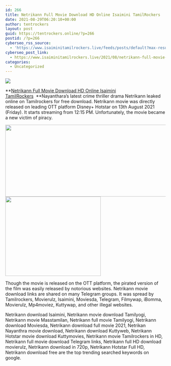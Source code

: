 ```yaml
---
id: 266
title: Netrikann Full Movie Download HD Online Isaimini TamilRockers
date: 2021-08-29T06:20:10+00:00
author: tentrockers
layout: post
guid: https://tentrockers.online/?p=266
postid: /?p=266
cyberseo_rss_source:
  - 'https://www.isaiminitamilrockers.live/feeds/posts/default?max-results=150&start-index=1'
cyberseo_post_link:
  - https://www.isaiminitamilrockers.live/2021/08/netrikann-full-movie-download-hd-online-isaimini-tamilRockers.html
categories:
  - Uncategorized
---
```

<div class="media_block">
  <img src="https://1.bp.blogspot.com/-Xpz6buT4BP4/YRfIQJqJCiI/AAAAAAAABIY/7_3nK20rRmo2ScAs2Sc3RTosp974hE7yACLcBGAsYHQ/s72-w528-h226-c/Netrikann-Movie-Download-Free.jpg" class="media_thumbnail" />
</div>

<meta content="Netrikann Full Movie Download HD Online Isaimini TamilRockers &nbsp;&nbsp; Nayanthara’s latest crime thriller drama Netrikann leaked online on Tamilro..." name="twitter:description" />

  


<center>
</center>

**[Netrikann Full Movie Download HD Online Isaimini TamilRockers](https://www.tamilrockerz.online/netrikann-movie-2021-full-movie-download-isaimini/)&nbsp;&nbsp;**Nayanthara’s latest crime thriller drama Netrikann leaked online on Tamilrockers for free download. Netrikann movie was directly released on leading OTT platform Disney+ Hotstar on 13th August 2021 (Friday). It starts streaming from 12:15 PM. Unfortunately, the movie became a new victim of piracy.&nbsp;

<div class="separator">
  <a href="https://1.bp.blogspot.com/-Xpz6buT4BP4/YRfIQJqJCiI/AAAAAAAABIY/7_3nK20rRmo2ScAs2Sc3RTosp974hE7yACLcBGAsYHQ/s1088/Netrikann-Movie-Download-Free.jpg" imageanchor="1"><img loading="lazy" border="0" data-original-height="768" data-original-width="1088" height="226" src="https://1.bp.blogspot.com/-Xpz6buT4BP4/YRfIQJqJCiI/AAAAAAAABIY/7_3nK20rRmo2ScAs2Sc3RTosp974hE7yACLcBGAsYHQ/w528-h226/Netrikann-Movie-Download-Free.jpg" width="528" /></a>
</div>



<div class="separator">
  <a href="https://www.tamilrockerz.online/netrikann-movie-2021-full-movie-download-isaimini/" imageanchor="1"><img loading="lazy" border="0" data-original-height="250" data-original-width="300" height="250" src="https://1.bp.blogspot.com/-nfbzYVobUik/YMlpOerzdgI/AAAAAAAAA3Y/aAupsOUs_WMY6Lv7R1OtZhI6OqaRh-YAwCPcBGAYYCw/s0/e854879156f0849f3d27a89db88ed039.png" width="300" /></a>
</div>

Though the movie is released on the OTT platform, the pirated version of the film was easily released by notorious websites. Netrikann movie download links are shared on many Telegram groups. It was spread by Tamilrockers, Movierulz, Isaimini, Moviesda, Telegram, Filmywap, iBomma, Movierulz, Mp4moviez, Kuttywap, and other illegal websites.

Netrikann download Isaimini, Netrikann movie download Tamilyogi, Netrikann movie Masstamilan, Netrikann full movie Tamilyogi, Netrikann download Moviesda, Netrikann download full movie 2021, Netrikan Nayanthra movie download, Netrikann download Kuttyweb, Netrikann Hotstar movie download Kuttymovies, Netrikann movie Tamilrockers in HD, Netrikann full movie download Telegram links, Netrikann full HD download movierulz, Netrikann download in 720p, Netrikann Hotstar Full HD, Netrikann download free are the top trending searched keywords on google.

<center>
</center>
